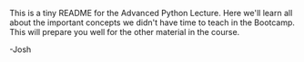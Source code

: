 This is a tiny README for the Advanced Python Lecture. Here we'll learn all about the important concepts we didn't have time to teach in the Bootcamp. This will prepare you well for the other material in the course.

-Josh
